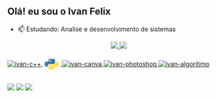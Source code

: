 ## Olá! eu sou o Ivan Felix

- 📫 Estudando: Analise e desenvolvimento de sistemas 

<div align="center">
  <a href="https://github.com/Ivanfelix93">
  <img height="180em" src="https://github-readme-stats.vercel.app/api?username=Ivanfelix93&show_icons=true&theme=great-gatsby&include_all_commits=true&count_private=true"/>
  <img height="190em" src="https://github-readme-stats.vercel.app/api/top-langs/?username=Ivanfelix93&layout=compact&langs_count=7&theme=great-gatsby"/>
</div>

<div style="display: inline_block"><br>
  
  <img align="center" alt="ivan-c++" height="30" width="40" src="https://cdn.jsdelivr.net/gh/devicons/devicon/icons/cplusplus/cplusplus-original.svg" />
  <img align="center" alt="ivan-python" height="30" width="40" src="https://raw.githubusercontent.com/devicons/devicon/master/icons/python/python-original.svg">
  <img align="center" alt="ivan-canva" height="30" width="40" src="https://cdn.jsdelivr.net/gh/devicons/devicon/icons/canva/canva-original.svg" />
  <img align="center" alt="ivan-photoshop" height="30" width="40" src="https://cdn.jsdelivr.net/gh/devicons/devicon/icons/photoshop/photoshop-plain.svg" />
  <img align="center" alt="ivan-algoritimo" height="30" width="40" src="https://cdn.jsdelivr.net/gh/devicons/devicon/icons/thealgorithms/thealgorithms-original.svg" />
</div>

##

<div> 
  
 <a href="https://www.linkedin.com/in/ivan-felix-2b1901128" target="_blank"><img src="https://img.shields.io/badge/-LinkedIn-%230077B5?style=for-the-badge&logo=linkedin&logoColor=white" target="_blank"></a> 
  <a href = "felix.ivan.93@outlook.com"><img src="https://img.shields.io/badge/Microsoft_Outlook-0078D4?style=for-the-badge&logo=microsoft-outlook&logoColor=white" target="_blank"></a>
<a href="https://discord.com/channels/@me" target="_blank"><img src="https://img.shields.io/badge/Discord-7289DA?style=for-the-badge&logo=discord&logoColor=white" target="_blank"></a> 
 
</div>
